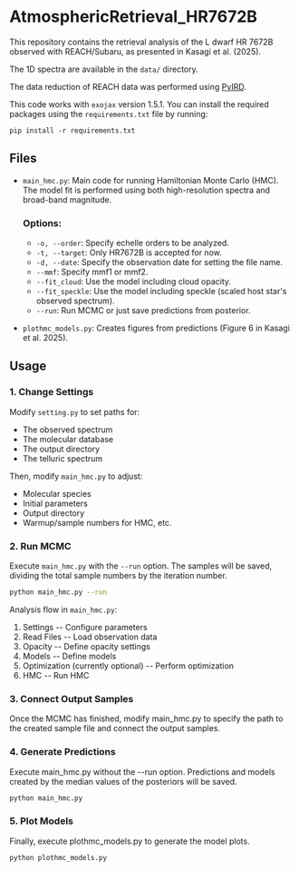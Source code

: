 # AtmosphericRetrieval_HR7672B

This repository contains the retrieval analysis of the L dwarf HR 7672B observed with REACH/Subaru, as presented in Kasagi et al. (2025).

The 1D spectra are available in the `data/` directory.

The data reduction of REACH data was performed using [PyIRD](https://github.com/prvjapan/pyird).

This code works with `exojax` version 1.5.1.
You can install the required packages using the `requirements.txt` file by running:
```
pip install -r requirements.txt
```

## Files

- `main_hmc.py`: Main code for running Hamiltonian Monte Carlo (HMC). The model fit is performed using both high-resolution spectra and broad-band magnitude.
    ### Options:
    - `-o, --order`: Specify echelle orders to be analyzed.
    - `-t, --target`: Only HR7672B is accepted for now.
    - `-d, --date`: Specify the observation date for setting the file name.
    - `--mmf`: Specify mmf1 or mmf2.
    - `--fit_cloud`: Use the model including cloud opacity.
    - `--fit_speckle`: Use the model including speckle (scaled host star's observed spectrum).
    - `--run`: Run MCMC or just save predictions from posterior.

- `plothmc_models.py`: Creates figures from predictions (Figure 6 in Kasagi et al. 2025).

## Usage

### 1. Change Settings
Modify `setting.py` to set paths for:
- The observed spectrum
- The molecular database
- The output directory
- The telluric spectrum

Then, modify `main_hmc.py` to adjust:
- Molecular species
- Initial parameters
- Output directory
- Warmup/sample numbers for HMC, etc.

### 2. Run MCMC
Execute `main_hmc.py` with the `--run` option. The samples will be saved, dividing the total sample numbers by the iteration number.

```bash
python main_hmc.py --run
```

Analysis flow in `main_hmc.py`:
1. Settings -- Configure parameters
2. Read Files -- Load observation data
3. Opacity -- Define opacity settings 
4. Models -- Define models
5. Optimization (currently optional) -- Perform optimization
6. HMC -- Run HMC

### 3. Connect Output Samples
Once the MCMC has finished, modify main_hmc.py to specify the path to the created sample file and connect the output samples.

### 4. Generate Predictions
Execute main_hmc.py without the --run option. Predictions and models created by the median values of the posteriors will be saved.

```bash
python main_hmc.py
```

### 5. Plot Models
Finally, execute plothmc_models.py to generate the model plots.

```bash
python plothmc_models.py
```